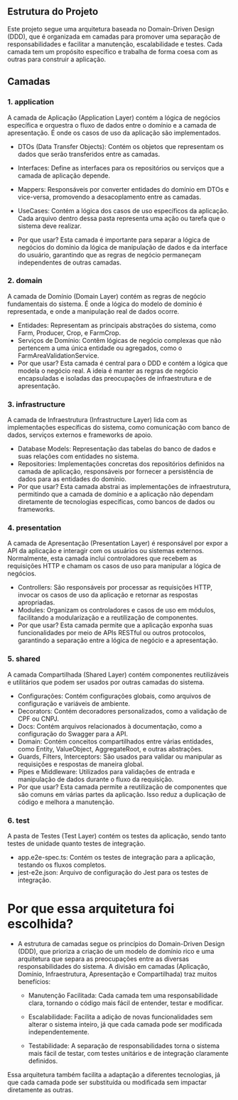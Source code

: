 ## Estrutura do Projeto

Este projeto segue uma arquitetura baseada no Domain-Driven Design (DDD), que é organizada em camadas para promover uma separação de responsabilidades e facilitar a manutenção, escalabilidade e testes. Cada camada tem um propósito específico e trabalha de forma coesa com as outras para construir a aplicação.

## Camadas

### 1. application

A camada de Aplicação (Application Layer) contém a lógica de negócios específica e orquestra o fluxo de dados entre o domínio e a camada de apresentação. É onde os casos de uso da aplicação são implementados.

- DTOs (Data Transfer Objects): Contém os objetos que representam os dados que serão transferidos entre as camadas.
- Interfaces: Define as interfaces para os repositórios ou serviços que a camada de aplicação depende.
- Mappers: Responsáveis por converter entidades do domínio em DTOs e vice-versa, promovendo a desacoplamento entre as camadas.
- UseCases: Contém a lógica dos casos de uso específicos da aplicação. Cada arquivo dentro dessa pasta representa uma ação ou tarefa que o sistema deve realizar.

- Por que usar? Esta camada é importante para separar a lógica de negócios do domínio da lógica de manipulação de dados e da interface do usuário, garantindo que as regras de negócio permaneçam independentes de outras camadas.

### 2. domain

A camada de Domínio (Domain Layer) contém as regras de negócio fundamentais do sistema. É onde a lógica do modelo de domínio é representada, e onde a manipulação real de dados ocorre.

- Entidades: Representam as principais abstrações do sistema, como Farm, Producer, Crop, e FarmCrop.
- Serviços de Domínio: Contêm lógicas de negócio complexas que não pertencem a uma única entidade ou agregados, como o FarmAreaValidationService.
- Por que usar? Esta camada é central para o DDD e contém a lógica que modela o negócio real. A ideia é manter as regras de negócio encapsuladas e isoladas das preocupações de infraestrutura e de apresentação.

### 3. infrastructure

A camada de Infraestrutura (Infrastructure Layer) lida com as implementações específicas do sistema, como comunicação com banco de dados, serviços externos e frameworks de apoio.

- Database Models: Representação das tabelas do banco de dados e suas relações com entidades no sistema.
- Repositories: Implementações concretas dos repositórios definidos na camada de aplicação, responsáveis por fornecer a persistência de dados para as entidades do domínio.
- Por que usar? Esta camada abstrai as implementações de infraestrutura, permitindo que a camada de domínio e a aplicação não dependam diretamente de tecnologias específicas, como bancos de dados ou frameworks.

### 4. presentation

A camada de Apresentação (Presentation Layer) é responsável por expor a API da aplicação e interagir com os usuários ou sistemas externos. Normalmente, esta camada inclui controladores que recebem as requisições HTTP e chamam os casos de uso para manipular a lógica de negócios.

- Controllers: São responsáveis por processar as requisições HTTP, invocar os casos de uso da aplicação e retornar as respostas apropriadas.
- Modules: Organizam os controladores e casos de uso em módulos, facilitando a modularização e a reutilização de componentes.
- Por que usar? Esta camada permite que a aplicação exponha suas funcionalidades por meio de APIs RESTful ou outros protocolos, garantindo a separação entre a lógica de negócio e a apresentação.

### 5. shared

A camada Compartilhada (Shared Layer) contém componentes reutilizáveis e utilitários que podem ser usados por outras camadas do sistema.

- Configurações: Contém configurações globais, como arquivos de configuração e variáveis de ambiente.
- Decorators: Contém decoradores personalizados, como a validação de CPF ou CNPJ.
- Docs: Contém arquivos relacionados à documentação, como a configuração do Swagger para a API.
- Domain: Contém conceitos compartilhados entre várias entidades, como Entity, ValueObject, AggregateRoot, e outras abstrações.
- Guards, Filters, Interceptors: São usados para validar ou manipular as requisições e respostas de maneira global.
- Pipes e Middleware: Utilizados para validações de entrada e manipulação de dados durante o fluxo da requisição.
- Por que usar? Esta camada permite a reutilização de componentes que são comuns em várias partes da aplicação. Isso reduz a duplicação de código e melhora a manutenção.

### 6. test

A pasta de Testes (Test Layer) contém os testes da aplicação, sendo tanto testes de unidade quanto testes de integração.

- app.e2e-spec.ts: Contém os testes de integração para a aplicação, testando os fluxos completos.
- jest-e2e.json: Arquivo de configuração do Jest para os testes de integração.

# Por que essa arquitetura foi escolhida?

- A estrutura de camadas segue os princípios do Domain-Driven Design (DDD), que prioriza a criação de um modelo de domínio rico e uma arquitetura que separa as preocupações entre as diversas responsabilidades do sistema. A divisão em camadas (Aplicação, Domínio, Infraestrutura, Apresentação e Compartilhada) traz muitos benefícios:

  - Manutenção Facilitada: Cada camada tem uma responsabilidade clara, tornando o código mais fácil de entender, testar e modificar.

  - Escalabilidade: Facilita a adição de novas funcionalidades sem alterar o sistema inteiro, já que cada camada pode ser modificada independentemente.

  - Testabilidade: A separação de responsabilidades torna o sistema mais fácil de testar, com testes unitários e de integração claramente definidos.
  
Essa arquitetura também facilita a adaptação a diferentes tecnologias, já que cada camada pode ser substituída ou modificada sem impactar diretamente as outras.